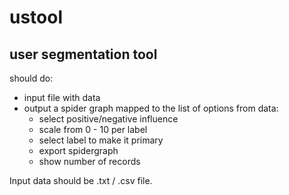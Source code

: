 # ustool

## user segmentation tool

should do:

- input file with data
- output a spider graph mapped to the list of options from data:
	- select positive/negative influence
	- scale from 0 - 10 per label
	- select label to make it primary
	- export spidergraph
	- show number of records

Input data should be .txt / .csv file.

